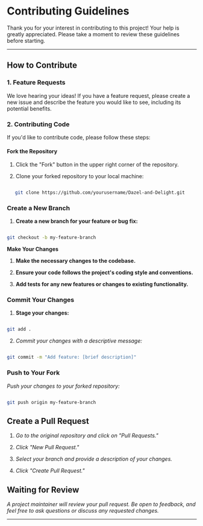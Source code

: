 # Contributing Guidelines




Thank you for your interest in contributing to this project! Your help is greatly appreciated. Please take a moment to review these guidelines before starting.

---




## How to Contribute




### 1. Feature Requests

We love hearing your ideas! If you have a feature request, please create a new issue and describe the feature you would like to see, including its potential benefits.




### 2. Contributing Code




If you'd like to contribute code, please follow these steps:




#### Fork the Repository




1. Click the "Fork" button in the upper right corner of the repository.




2. Clone your forked repository to your local machine:

```bash

   git clone https://github.com/yourusername/Dazel-and-Delight.git

```




### Create a New Branch

1. **Create a new branch for your feature or bug fix:**




```bash

git checkout -b my-feature-branch

```




**Make Your Changes**




1. **Make the necessary changes to the codebase.**

2. **Ensure your code follows the project's coding style and conventions.**

3. **Add tests for any new features or changes to existing functionality.**




### Commit Your Changes




1. **Stage your changes:**

```bash

git add .

```




2. *Commit your changes with a descriptive message:*

```bash

git commit -m "Add feature: [brief description]"

```




### Push to Your Fork




*Push your changes to your forked repository:*

```bash

git push origin my-feature-branch

```




## Create a Pull Request

1. *Go to the original repository and click on "Pull Requests."*

2. *Click "New Pull Request."*

3. *Select your branch and provide a description of your changes.*

4. *Click "Create Pull Request."*




## Waiting for Review 

*A project maintainer will review your pull request. Be open to feedback, and feel free to ask questions or discuss any requested changes.*

---
